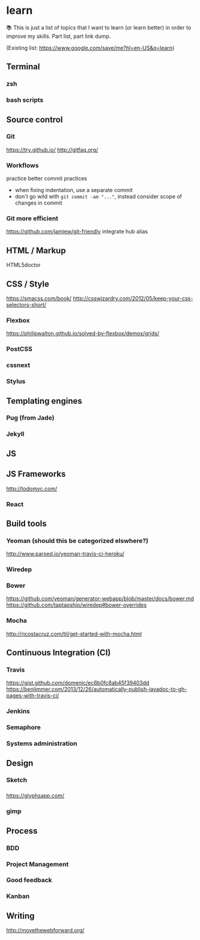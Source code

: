 # learn
:books: This is just a list of topics that I want to learn (or learn better) in order to improve my skills. Part list, part link dump.

(Existing list: https://www.google.com/save/me?hl=en-US&q=learn)


## Terminal

### zsh

### bash scripts

## Source control

### Git
https://try.github.io/
http://gitfaq.org/

### Workflows

practice better commit practices
- when fixing indentation, use a separate commit
- don't go wild with `git commit -am "..."`, instead consider scope of changes in commit

### Git more efficient
https://github.com/jamiew/git-friendly
integrate hub alias

## HTML / Markup

HTML5doctor

## CSS / Style
https://smacss.com/book/
http://csswizardry.com/2012/05/keep-your-css-selectors-short/

### Flexbox
https://philipwalton.github.io/solved-by-flexbox/demos/grids/

### PostCSS

### cssnext

### Stylus

## Templating engines

### Pug (from Jade)

### Jekyll

## JS

## JS Frameworks
http://todomvc.com/

### React

## Build tools

### Yeoman (should this be categorized elswhere?)
http://www.parsed.io/yeoman-travis-ci-heroku/

### Wiredep

### Bower 
https://github.com/yeoman/generator-webapp/blob/master/docs/bower.md
https://github.com/taptapship/wiredep#bower-overrides

### Mocha
http://ricostacruz.com/til/get-started-with-mocha.html

## Continuous Integration (CI)

### Travis
https://gist.github.com/domenic/ec8b0fc8ab45f39403dd
https://benlimmer.com/2013/12/26/automatically-publish-javadoc-to-gh-pages-with-travis-ci/

### Jenkins

### Semaphore

### Systems administration

## Design

### Sketch

###
https://glyphsapp.com/

### gimp

## Process

### BDD

### Project Management

### Good feedback

### Kanban

## Writing
http://movethewebforward.org/
